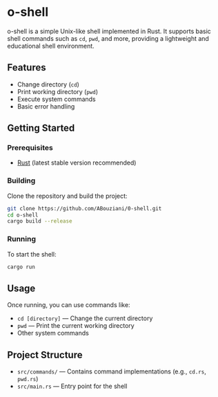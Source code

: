 # o-shell

o-shell is a simple Unix-like shell implemented in Rust. It supports basic shell commands such as `cd`, `pwd`, and more, providing a lightweight and educational shell environment.

## Features

- Change directory (`cd`)
- Print working directory (`pwd`)
- Execute system commands
- Basic error handling

## Getting Started

### Prerequisites

- [Rust](https://www.rust-lang.org/tools/install) (latest stable version recommended)

### Building

Clone the repository and build the project:

```bash
git clone https://github.com/ABouziani/0-shell.git
cd o-shell
cargo build --release
```

### Running

To start the shell:

```bash
cargo run
```

## Usage

Once running, you can use commands like:

- `cd [directory]` — Change the current directory
- `pwd` — Print the current working directory
- Other system commands

## Project Structure

- `src/commands/` — Contains command implementations (e.g., `cd.rs`, `pwd.rs`)
- `src/main.rs` — Entry point for the shell


